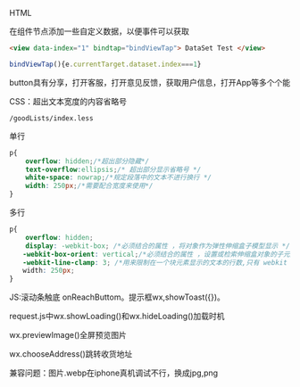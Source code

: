 
HTML

在组件节点添加一些自定义数据，以便事件可以获取

```html
<view data-index="1" bindtap="bindViewTap"> DataSet Test </view>
```

```js
bindViewTap(){e.currentTarget.dataset.index===1}
```

button具有分享，打开客服，打开意见反馈，获取用户信息，打开App等多个个能

CSS：超出文本宽度的内容省略号

`/goodLists/index.less`

单行

```css
p{
    overflow: hidden;/*超出部分隐藏*/
    text-overflow:ellipsis;/* 超出部分显示省略号 */
    white-space: nowrap;/*规定段落中的文本不进行换行 */
    width: 250px;/*需要配合宽度来使用*/
}
```

多行

```css
p{
    overflow: hidden; 
    display: -webkit-box; /*必须结合的属性 ，将对象作为弹性伸缩盒子模型显示 */
　　-webkit-box-orient: vertical;/*必须结合的属性 ，设置或检索伸缩盒对象的子元素的排列方式 */
　　-webkit-line-clamp: 3; /*用来限制在一个块元素显示的文本的行数,只有 webkit 内核的浏览器才支持 */
　　width: 250px;
}
```

JS:滚动条触底 onReachButtom。提示框wx,showToast({})。

request.js中wx.showLoading()和wx.hideLoading()加载时机

wx.previewImage()全屏预览图片

wx.chooseAddress()跳转收货地址

兼容问题：图片.webp在iphone真机调试不行，换成jpg,png

